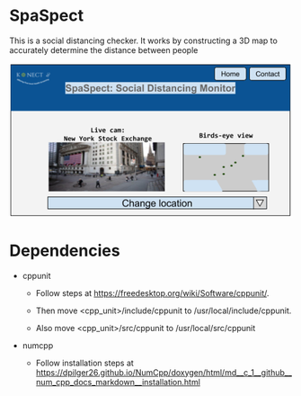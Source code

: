 # SpaSpect

This is a social distancing checker. It works by constructing a 3D map to accurately determine the distance between people

![web app pic](pic.png)

# Dependencies
- cppunit

	- Follow steps at https://freedesktop.org/wiki/Software/cppunit/.

	- Then move <cpp_unit>/include/cppunit to /usr/local/include/cppunit.

	- Also move <cpp_unit>/src/cppunit to /usr/local/src/cppunit

- numcpp

	- Follow installation steps at https://dpilger26.github.io/NumCpp/doxygen/html/md__c_1__github__num_cpp_docs_markdown__installation.html
